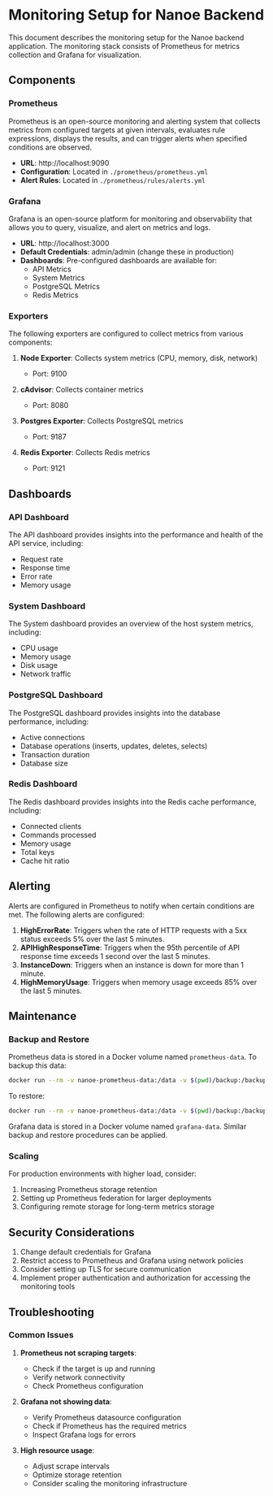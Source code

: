 # Monitoring Setup for Nanoe Backend

This document describes the monitoring setup for the Nanoe backend application. The monitoring stack consists of Prometheus for metrics collection and Grafana for visualization.

## Components

### Prometheus

Prometheus is an open-source monitoring and alerting system that collects metrics from configured targets at given intervals, evaluates rule expressions, displays the results, and can trigger alerts when specified conditions are observed.

- **URL**: http://localhost:9090
- **Configuration**: Located in `./prometheus/prometheus.yml`
- **Alert Rules**: Located in `./prometheus/rules/alerts.yml`

### Grafana

Grafana is an open-source platform for monitoring and observability that allows you to query, visualize, and alert on metrics and logs.

- **URL**: http://localhost:3000
- **Default Credentials**: admin/admin (change these in production)
- **Dashboards**: Pre-configured dashboards are available for:
  - API Metrics
  - System Metrics
  - PostgreSQL Metrics
  - Redis Metrics

### Exporters

The following exporters are configured to collect metrics from various components:

1. **Node Exporter**: Collects system metrics (CPU, memory, disk, network)

   - Port: 9100

2. **cAdvisor**: Collects container metrics

   - Port: 8080

3. **Postgres Exporter**: Collects PostgreSQL metrics

   - Port: 9187

4. **Redis Exporter**: Collects Redis metrics
   - Port: 9121

## Dashboards

### API Dashboard

The API dashboard provides insights into the performance and health of the API service, including:

- Request rate
- Response time
- Error rate
- Memory usage

### System Dashboard

The System dashboard provides an overview of the host system metrics, including:

- CPU usage
- Memory usage
- Disk usage
- Network traffic

### PostgreSQL Dashboard

The PostgreSQL dashboard provides insights into the database performance, including:

- Active connections
- Database operations (inserts, updates, deletes, selects)
- Transaction duration
- Database size

### Redis Dashboard

The Redis dashboard provides insights into the Redis cache performance, including:

- Connected clients
- Commands processed
- Memory usage
- Total keys
- Cache hit ratio

## Alerting

Alerts are configured in Prometheus to notify when certain conditions are met. The following alerts are configured:

1. **HighErrorRate**: Triggers when the rate of HTTP requests with a 5xx status exceeds 5% over the last 5 minutes.
2. **APIHighResponseTime**: Triggers when the 95th percentile of API response time exceeds 1 second over the last 5 minutes.
3. **InstanceDown**: Triggers when an instance is down for more than 1 minute.
4. **HighMemoryUsage**: Triggers when memory usage exceeds 85% over the last 5 minutes.

## Maintenance

### Backup and Restore

Prometheus data is stored in a Docker volume named `prometheus-data`. To backup this data:

```bash
docker run --rm -v nanoe-prometheus-data:/data -v $(pwd)/backup:/backup alpine tar -czvf /backup/prometheus-backup.tar.gz /data
```

To restore:

```bash
docker run --rm -v nanoe-prometheus-data:/data -v $(pwd)/backup:/backup alpine sh -c "rm -rf /data/* && tar -xzvf /backup/prometheus-backup.tar.gz -C /"
```

Grafana data is stored in a Docker volume named `grafana-data`. Similar backup and restore procedures can be applied.

### Scaling

For production environments with higher load, consider:

1. Increasing Prometheus storage retention
2. Setting up Prometheus federation for larger deployments
3. Configuring remote storage for long-term metrics storage

## Security Considerations

1. Change default credentials for Grafana
2. Restrict access to Prometheus and Grafana using network policies
3. Consider setting up TLS for secure communication
4. Implement proper authentication and authorization for accessing the monitoring tools

## Troubleshooting

### Common Issues

1. **Prometheus not scraping targets**:

   - Check if the target is up and running
   - Verify network connectivity
   - Check Prometheus configuration

2. **Grafana not showing data**:

   - Verify Prometheus datasource configuration
   - Check if Prometheus has the required metrics
   - Inspect Grafana logs for errors

3. **High resource usage**:
   - Adjust scrape intervals
   - Optimize storage retention
   - Consider scaling the monitoring infrastructure
